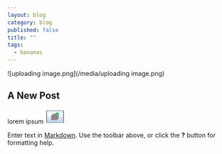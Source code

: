 ```yaml
---
layout: blog
category: blog
published: false
title: ""
tags: 
  - bananas
---
```


![uploading image.png](/media/uploading image.png)
## A New Post

lorem ipsum
![bi_beg_ch6_image00.png](/_posts/bi_beg_ch6_image00.png)

Enter text in [Markdown](http://daringfireball.net/projects/markdown/). Use the toolbar above, or click the **?** button for formatting help.
